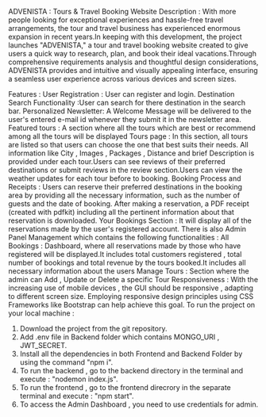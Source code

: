 ADVENISTA : Tours & Travel Booking Website
Description :
With more people looking for exceptional experiences and hassle-free travel arrangements, the tour and travel business has experienced enormous expansion in recent years.In keeping with this development, the project launches "ADVENISTA," a tour and travel booking website created to give users a quick way to research, plan, and book their ideal vacations.Through comprehensive requirements analysis and thoughtful design considerations, ADVENISTA provides and intuitive and visually appealing interface, ensuring a seamless user experience across various devices and screen sizes.

Features :
User Registration : User can register and login.
Destination Search Functionality :User can search for there destination in the search bar.
Personalized Newsletter: A Welcome Message will be delivered to the user's entered e-mail id whenever they submit it in the newsletter area.
Featured tours : A section where all the tours which are best or recommend among all the tours will be displayed
Tours page : In this section, all tours are listed so that users can choose the one that best suits their needs. All information like City , Images , Packages , Distance and brief Description is provided under each tour.Users can see reviews of their preferred destinations or submit reviews in the review section.Users can view the weather updates for each tour before to booking.
Booking Process and Receipts : Users can reserve their preferred destinations in the booking area by providing all the necessary information, such as the number of guests and the date of booking. After making a reservation, a PDF receipt (created with pdfkit) including all the pertinent information about that reservation is downloaded.
Your Bookings Section : It will display all of the reservations made by the user's registered account.
There is also Admin Panel Management which contains the following functionalities :
All Bookings : Dashboard, where all reservations made by those who have registered will be displayed.It includes total customers registered , total number of bookings and total revenue by the tours booked.It includes all necessary information about the users
Manage Tours : Section where the admin can Add , Update or Delete a specific Tour
Responsiveness : With the increasing use of mobile devices , the GUI should be responsive , adapting to different screen size. Employing responsive design principles using CSS Frameworks like Bootstrap can help achieve this goal.
To run the project on your local machine :
1. Download the project from the git repository.
2. Add .env file in Backend folder which contains MONGO_URI , JWT_SECRET.
3. Install all the dependencies in both Frontend and Backend Folder by using the command "npm i".
4. To run the backend , go to the backend directory in the terminal and execute : "nodemon index.js".
5. To run the frontend , go to the frontend direcrory in the separate terminal and execute : "npm start".
6. To access the Admin Dashboard , you need to use credentials for admin.
